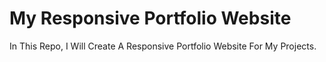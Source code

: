 # My Responsive Portfolio Website
In This Repo, I Will Create A Responsive Portfolio Website For My Projects.
